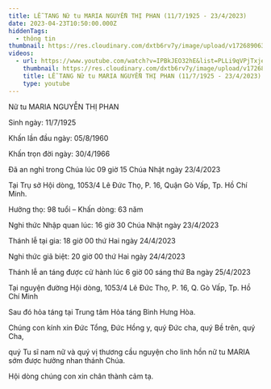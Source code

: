 ```yaml
---
title: LỄ TANG Nữ tu MARIA NGUYỄN THỊ PHAN (11/7/1925 - 23/4/2023)
date: 2023-04-23T10:50:00.000Z
hiddenTags:
  - thông tin
thumbnail: https://res.cloudinary.com/dxtb6rv7y/image/upload/v1726890632/le_tang_D%C3%AC_Phan_nzgask.jpg
videos:
  - url: https://www.youtube.com/watch?v=IPBkJEO32hE&list=PLLi9qVPjTxje2mrnVrfj-B1kU33fJ6Mm_&index=17
    thumbnail: https://res.cloudinary.com/dxtb6rv7y/image/upload/v1726890632/le_tang_D%C3%AC_Phan_nzgask.jpg
    title: LỄ TANG Nữ tu MARIA NGUYỄN THỊ PHAN (11/7/1925 - 23/4/2023)
    type: youtube
---
```

Nữ tu MARIA NGUYỄN THỊ PHAN

Sinh ngày: 11/7/1925

Khấn lần đầu ngày: 05/8/1960

Khấn trọn đời ngày: 30/4/1966

Đã an nghỉ trong Chúa lúc 09 giờ 15 Chúa Nhật ngày 23/4/2023

Tại Trụ sở Hội dòng, 1053/4 Lê Đức Thọ, P. 16, Quận Gò Vấp, Tp. Hồ Chí Minh.

Hưởng thọ: 98 tuổi – Khấn dòng: 63 năm

Nghi thức Nhập quan lúc: 16 giờ 30 Chúa Nhật ngày 23/4/2023

Thánh lễ tại gia: 18 giờ 00 thứ Hai ngày 24/4/2023

Nghi thức giã biệt: 20 giờ 00 thứ Hai ngày 24/4/2023

Thánh lễ an táng được cử hành lúc 6 giờ 00 sáng thứ Ba ngày 25/4/2023

Tại nguyện đường Hội dòng, 1053/4 Lê Đức Thọ, P. 16, Q. Gò Vấp, Tp. Hồ Chí Minh

Sau đó hỏa táng tại Trung tâm Hỏa táng Bình Hưng Hòa.

Chúng con kính xin Đức Tổng, Đức Hồng y, quý Đức cha, quý Bề trên, quý Cha,

quý Tu sĩ nam nữ và quý vị thương cầu nguyện cho linh hồn nữ tu MARIA sớm được hưởng nhan thánh Chúa.

Hội dòng chúng con xin chân thành cảm tạ.
